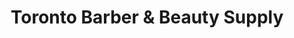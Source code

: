 ---
title: "Toronto Barber & Beauty Supply"
url: /toronto/toronto-barber-and-beauty-supply/
shop: hairdresser supply
---